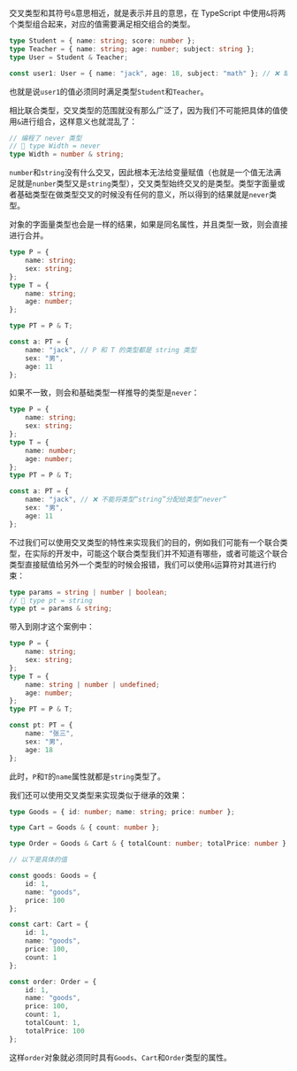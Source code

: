 交叉类型和其符号`&`意思相近，就是表示并且的意思，在 TypeScript 中使用`&`将两个类型组合起来，对应的值需要满足相交组合的类型。

```typescript
type Student = { name: string; score: number };
type Teacher = { name: string; age: number; subject: string };
type User = Student & Teacher;

const user1: User = { name: "jack", age: 18, subject: "math" }; // ❌ 缺少属性"score"
```

也就是说`user1`的值必须同时满足类型`Student`和`Teacher`。



相比联合类型，交叉类型的范围就没有那么广泛了，因为我们不可能把具体的值使用`&`进行组合，这样意义也就混乱了：

```typescript
// 编程了 never 类型
// 🤔 type Width = never
type Width = number & string;
```

`number`和`string`没有什么交叉，因此根本无法给变量赋值（也就是一个值无法满足就是`nunber`类型又是`string`类型），交叉类型始终交叉的是类型。类型字面量或者基础类型在做类型交叉的时候没有任何的意义，所以得到的结果就是`never`类型。



对象的字面量类型也会是一样的结果，如果是同名属性，并且类型一致，则会直接进行合并。

```typescript
type P = {
    name: string;
    sex: string;
};
type T = {
    name: string;
    age: number;
};

type PT = P & T;

const a: PT = {
    name: "jack", // P 和 T 的类型都是 string 类型
    sex: "男",
    age: 11
};
```

如果不一致，则会和基础类型一样推导的类型是`never`：

```typescript
type P = {
    name: string;
    sex: string;
};
type T = {
    name: number;
    age: number;
};
type PT = P & T;

const a: PT = {
    name: "jack", // ❌ 不能将类型“string”分配给类型“never”
    sex: "男",
    age: 11
};
```



不过我们可以使用交叉类型的特性来实现我们的目的，例如我们可能有一个联合类型，在实际的开发中，可能这个联合类型我们并不知道有哪些，或者可能这个联合类型直接赋值给另外一个类型的时候会报错，我们可以使用`&`运算符对其进行约束：

```typescript
type params = string | number | boolean;
// 🤔 type pt = string
type pt = params & string;
```

带入到刚才这个案例中：

```typescript
type P = {
    name: string;
    sex: string;
};
type T = {
    name: string | number | undefined;
    age: number;
};
type PT = P & T;

const pt: PT = {
    name: "张三",
    sex: "男",
    age: 18
};
```

此时，`P`和`T`的`name`属性就都是`string`类型了。



我们还可以使用交叉类型来实现类似于继承的效果：

```typescript
type Goods = { id: number; name: string; price: number };

type Cart = Goods & { count: number };

type Order = Goods & Cart & { totalCount: number; totalPrice: number };

// 以下是具体的值

const goods: Goods = {
    id: 1,
    name: "goods",
    price: 100
};

const cart: Cart = {
    id: 1,
    name: "goods",
    price: 100,
    count: 1
};

const order: Order = {
    id: 1,
    name: "goods",
    price: 100,
    count: 1,
    totalCount: 1,
    totalPrice: 100
};

```

这样`order`对象就必须同时具有`Goods`、`Cart`和`Order`类型的属性。

